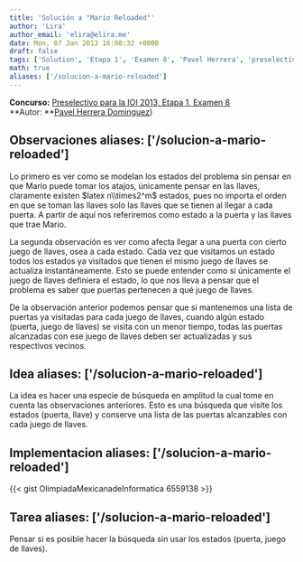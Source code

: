 ```yaml
---
title: 'Solución a "Mario Reloaded"'
author: 'Lira'
author_email: 'elira@elira.me'
date: Mon, 07 Jan 2013 16:08:32 +0000
draft: false
tags: ['Solution', 'Etapa 1', 'Examen 8', 'Pavel Herrera', 'preselectivo', 'Soluciones Preselectivo 2013']
math: true
aliases: ['/solucion-a-mario-reloaded']
---
```


**Concurso:** [Preselectivo para la IOI 2013, Etapa 1, Examen 8](https://omegaup.com/arena/IOI2013E1P8) **Autor: **[Pavel Herrera Dominguez](mailto:paspartu@gmail.com))

Observaciones
aliases: ['/solucion-a-mario-reloaded']
-------------

Lo primero es ver como se modelan los estados del problema sin pensar en que Mario puede tomar los atajos, únicamente pensar en las llaves, claramente existen $latex n\\times2^m$ estados, pues no importa el orden en que se toman las llaves solo las llaves que se tienen al llegar a cada puerta. A partir de aquí nos referiremos como estado a la puerta y las llaves que trae Mario.

La segunda observación es ver como afecta llegar a una puerta con cierto juego de llaves, osea a cada estado. Cada vez que visitamos un estado todos los estados ya visitados que tienen el mismo juego de llaves se actualiza instantáneamente. Esto se puede entender como si únicamente el juego de llaves definiera el estado, lo que nos lleva a pensar que el problema es saber que puertas pertenecen a qué juego de llaves.

De la observación anterior podemos pensar que si mantenemos una lista de puertas ya visitadas para cada juego de llaves, cuando algún estado (puerta, juego de llaves) se visita con un menor tiempo, todas las puertas alcanzadas con ese juego de llaves deben ser actualizadas y sus respectivos vecinos.

Idea
aliases: ['/solucion-a-mario-reloaded']
----

La idea es hacer una especie de búsqueda en amplitud la cual tome en cuenta las observaciones anteriores. Esto es una búsqueda que visite los estados (puerta, llave) y conserve una lista de las puertas alcanzables con cada juego de llaves.

Implementacion
aliases: ['/solucion-a-mario-reloaded']
--------------

{{< gist OlimpiadaMexicanadeInformatica 6559138 >}}

Tarea
aliases: ['/solucion-a-mario-reloaded']
-----

Pensar si es posible hacer la búsqueda sin usar los estados (puerta, juego de llaves).